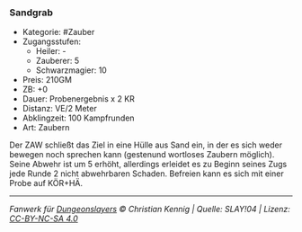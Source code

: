 ### Sandgrab

- Kategorie: #Zauber
- Zugangsstufen:
  - Heiler: -
  - Zauberer: 5
  - Schwarzmagier: 10
- Preis: 210GM
- ZB: +0
- Dauer: Probenergebnis x 2 KR
- Distanz: VE/2 Meter
- Abklingzeit: 100 Kampfrunden
- Art: Zaubern



Der ZAW schließt das Ziel in eine Hülle aus Sand ein, in der es sich weder bewegen noch sprechen kann (gestenund wortloses Zaubern möglich). Seine Abwehr ist um 5 erhöht, allerdings erleidet es zu Beginn seines Zugs jede Runde 2 nicht abwehrbaren Schaden. Befreien kann es sich mit einer Probe auf KÖR+HÄ.

---

_Fanwerk für [Dungeonslayers](https://www.dungeonslayers.net/) © Christian Kennig | Quelle: SLAY!04 | Lizenz: [CC-BY-NC-SA 4.0](https://creativecommons.org/licenses/by-nc-sa/4.0/deed.de)_

